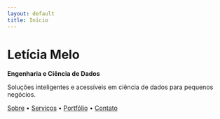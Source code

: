 ```yaml
---
layout: default
title: Início
---
```


# Letícia Melo  
**Engenharia e Ciência de Dados**  

Soluções inteligentes e acessíveis em ciência de dados para pequenos negócios.

[Sobre](/about) • [Serviços](/services) • [Portfólio](/portfolio) • [Contato](/contato)
